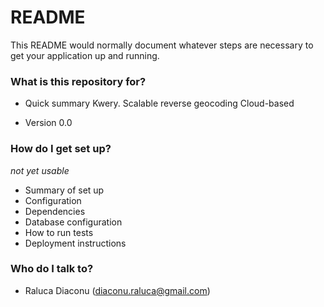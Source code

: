 # README #

This README would normally document whatever steps are necessary to get your application up and running.

### What is this repository for? ###

* Quick summary
Kwery. Scalable reverse geocoding
Cloud-based

* Version
0.0

### How do I get set up? ###
*not yet usable*
* Summary of set up
* Configuration
* Dependencies
* Database configuration
* How to run tests
* Deployment instructions

### Who do I talk to? ###

* Raluca Diaconu (diaconu.raluca@gmail.com)